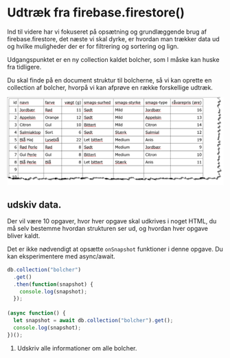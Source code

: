 # Udtræk fra firebase.firestore()

Ind til videre har vi fokuseret på opsætning og grundlæggende brug af firebase.firestore, det næste vi skal dyrke, er hvordan man trækker data ud og hvilke muligheder der er for filtrering og sortering og lign.

Udgangspunktet er en ny collection kaldet bolcher, som I måske kan huske fra tidligere.

Du skal finde på en document struktur til bolcherne, så vi kan oprette en collection af bolcher, hvorpå vi kan afprøve en række forskellige udtræk.

![birgers bolcher](assets/bolcher.png)

## udskiv data.

Der vil være 10 opgaver, hvor hver opgave skal udkrives i noget HTML, du må selv bestemme hvordan strukturen ser ud, og hvordan hver opgave bliver kaldt.

Det er ikke nødvendigt at opsætte `onSnapshot` funktioner i denne opgave. Du kan eksperimentere med async/await.

```javascript
db.collection("bolcher")
  .get()
  .then(function(snapshot) {
    console.log(snapshot);
  });

(async function() {
  let snapshot = await db.collection("bolcher").get();
  console.log(snapshot);
})();
```

1. Udskriv alle informationer om alle bolcher.